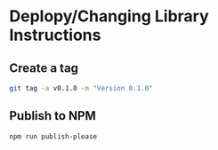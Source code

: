 # Deplopy/Changing Library Instructions

## Create a tag
```bash
git tag -a v0.1.0 -m "Version 0.1.0"
```

## Publish to NPM
```bash
npm run publish-please
```

